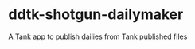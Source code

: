 ddtk-shotgun-dailymaker
=======================

A Tank app to publish dailies from Tank published files